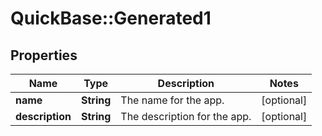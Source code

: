 # QuickBase::Generated1

## Properties
Name | Type | Description | Notes
------------ | ------------- | ------------- | -------------
**name** | **String** | The name for the app. | [optional] 
**description** | **String** | The description for the app. | [optional] 


